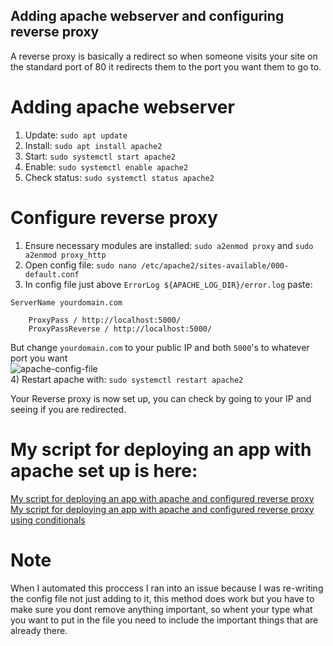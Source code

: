 ## Adding apache webserver and configuring reverse proxy

A reverse proxy is basically a redirect so when someone visits your site on the standard port of 80 it redirects them to the port you want them to go to.

# Adding apache webserver
1) Update: `sudo apt update`
2) Install: `sudo apt install apache2`
3) Start: `sudo systemctl start apache2`
4) Enable: `sudo systemctl enable apache2`
5) Check status: `sudo systemctl status apache2`

# Configure reverse proxy
1) Ensure necessary modules are installed: `sudo a2enmod proxy` and `sudo a2enmod proxy_http` 
2) Open config file: `sudo nano /etc/apache2/sites-available/000-default.conf`
3) In config file just above `ErrorLog ${APACHE_LOG_DIR}/error.log` paste:
```
ServerName yourdomain.com

    ProxyPass / http://localhost:5000/
    ProxyPassReverse / http://localhost:5000/
```
But change `yourdomain.com` to your public IP and both `5000`'s to whatever port you want<br>
![apache-config-file](../../readme-images/apache-config-file.png)<br>
4) Restart apache with: `sudo systemctl restart apache2`

Your Reverse proxy is now set up, you can check by going to your IP and seeing if you are redirected.

# My script for deploying an app with apache set up is here:
[My script for deploying an app with apache and configured reverse proxy](../script-to-deploy-app-with-apache/README.md)
[My script for deploying an app with apache and configured reverse proxy using conditionals](../../../week2/day1/script-to-deply-app-adding-to-apache-config-instead-of-replacing-it/README.md)

# Note
When I automated this proccess I ran into an issue because I was re-writing the config file not just adding to it, this method does work but you have to make sure you dont remove anything important, so whent your type what you want to put in the file you need to include the important things that are already there.